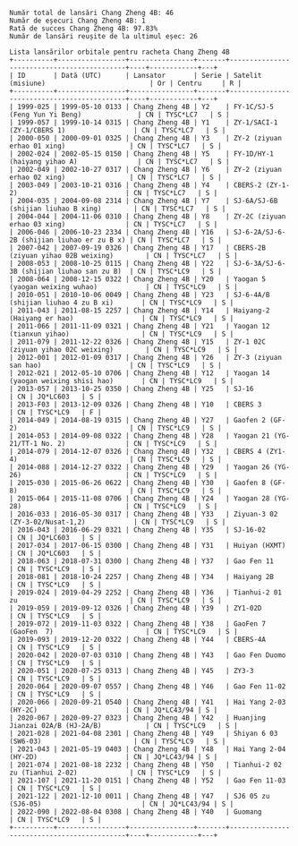     Număr total de lansări Chang Zheng 4B: 46
    Număr de eșecuri Chang Zheng 4B: 1
    Rată de succes Chang Zheng 4B: 97.83%
    Număr de lansări reușite de la ultimul eșec: 26
    
    Lista lansărilor orbitale pentru racheta Chang Zheng 4B
    +----------+-----------------+----------------+-------+--------------------------------------------+----+------------+---+
    | ID       | Dată (UTC)      | Lansator       | Serie | Satelit (misiune)                          | Or | Centru     | R |
    +----------+-----------------+----------------+-------+--------------------------------------------+----+------------+---+
    | 1999-025 | 1999-05-10 0133 | Chang Zheng 4B | Y2    | FY-1C/SJ-5 (Feng Yun Yi Beng)              | CN | TYSC*LC7   | S |
    | 1999-057 | 1999-10-14 0315 | Chang Zheng 4B | Y1    | ZY-1/SACI-1 (ZY-1/CBERS 1)                 | CN | TYSC*LC7   | S |
    | 2000-050 | 2000-09-01 0325 | Chang Zheng 4B | Y3    | ZY-2 (ziyuan erhao 01 xing)                | CN | TYSC*LC7   | S |
    | 2002-024 | 2002-05-15 0150 | Chang Zheng 4B | Y5    | FY-1D/HY-1 (haiyang yihao A)               | CN | TYSC*LC7   | S |
    | 2002-049 | 2002-10-27 0317 | Chang Zheng 4B | Y6    | ZY-2 (ziyuan erhao 02 xing)                | CN | TYSC*LC7   | S |
    | 2003-049 | 2003-10-21 0316 | Chang Zheng 4B | Y4    | CBERS-2 (ZY-1-2)                           | CN | TYSC*LC7   | S |
    | 2004-035 | 2004-09-08 2314 | Chang Zheng 4B | Y7    | SJ-6A/SJ-6B (shijian liuhao B xing)        | CN | TYSC*LC7   | S |
    | 2004-044 | 2004-11-06 0310 | Chang Zheng 4B | Y8    | ZY-2C (ziyuan erhao 03 xing)               | CN | TYSC*LC7   | S |
    | 2006-046 | 2006-10-23 2334 | Chang Zheng 4B | Y16   | SJ-6-2A/SJ-6-2B (shijian liuhao er zu B x) | CN | TYSC*LC7   | S |
    | 2007-042 | 2007-09-19 0326 | Chang Zheng 4B | Y17   | CBERS-2B (ziyuan yihao 02B weixing)        | CN | TYSC*LC7   | S |
    | 2008-053 | 2008-10-25 0115 | Chang Zheng 4B | Y22   | SJ-6-3A/SJ-6-3B (shijian liuhao san zu B)  | CN | TYSC*LC9   | S |
    | 2008-064 | 2008-12-15 0322 | Chang Zheng 4B | Y20   | Yaogan 5 (yaogan weixing wuhao)            | CN | TYSC*LC9   | S |
    | 2010-051 | 2010-10-06 0049 | Chang Zheng 4B | Y23   | SJ-6-4A/B (shijian liuhao 4 zu B xi)       | CN | TYSC*LC9   | S |
    | 2011-043 | 2011-08-15 2257 | Chang Zheng 4B | Y14   | Haiyang-2 (Haiyang er hao)                 | CN | TYSC*LC9   | S |
    | 2011-066 | 2011-11-09 0321 | Chang Zheng 4B | Y21   | Yaogan 12 (tianxun yihao)                  | CN | TYSC*LC9   | S |
    | 2011-079 | 2011-12-22 0326 | Chang Zheng 4B | Y15   | ZY-1 02C (ziyuan yihao 02C weixing)        | CN | TYSC*LC9   | S |
    | 2012-001 | 2012-01-09 0317 | Chang Zheng 4B | Y26   | ZY-3 (ziyuan san hao)                      | CN | TYSC*LC9   | S |
    | 2012-021 | 2012-05-10 0706 | Chang Zheng 4B | Y12   | Yaogan 14 (yaogan weixing shisi hao)       | CN | TYSC*LC9   | S |
    | 2013-057 | 2013-10-25 0350 | Chang Zheng 4B | Y25   | SJ-16                                      | CN | JQ*LC603   | S |
    | 2013-F03 | 2013-12-09 0326 | Chang Zheng 4B | Y10   | CBERS 3                                    | CN | TYSC*LC9   | F |
    | 2014-049 | 2014-08-19 0315 | Chang Zheng 4B | Y27   | Gaofen 2 (GF-2)                            | CN | TYSC*LC9   | S |
    | 2014-053 | 2014-09-08 0322 | Chang Zheng 4B | Y28   | Yaogan 21 (YG-21/TT-1 No. 2)               | CN | TYSC*LC9   | S |
    | 2014-079 | 2014-12-07 0326 | Chang Zheng 4B | Y32   | CBERS 4 (ZY1-4)                            | CN | TYSC*LC9   | S |
    | 2014-088 | 2014-12-27 0322 | Chang Zheng 4B | Y29   | Yaogan 26 (YG-26)                          | CN | TYSC*LC9   | S |
    | 2015-030 | 2015-06-26 0622 | Chang Zheng 4B | Y30   | Gaofen 8 (GF-8)                            | CN | TYSC*LC9   | S |
    | 2015-064 | 2015-11-08 0706 | Chang Zheng 4B | Y24   | Yaogan 28 (YG-28)                          | CN | TYSC*LC9   | S |
    | 2016-033 | 2016-05-30 0317 | Chang Zheng 4B | Y33   | Ziyuan-3 02 (ZY-3-02/Nusat-1,2)            | CN | TYSC*LC9   | S |
    | 2016-043 | 2016-06-29 0321 | Chang Zheng 4B | Y35   | SJ-16-02                                   | CN | JQ*LC603   | S |
    | 2017-034 | 2017-06-15 0300 | Chang Zheng 4B | Y31   | Huiyan (HXMT)                              | CN | JQ*LC603   | S |
    | 2018-063 | 2018-07-31 0300 | Chang Zheng 4B | Y37   | Gao Fen 11                                 | CN | TYSC*LC9   | S |
    | 2018-081 | 2018-10-24 2257 | Chang Zheng 4B | Y34   | Haiyang 2B                                 | CN | TYSC*LC9   | S |
    | 2019-024 | 2019-04-29 2252 | Chang Zheng 4B | Y36   | Tianhui-2 01 zu                            | CN | TYSC*LC9   | S |
    | 2019-059 | 2019-09-12 0326 | Chang Zheng 4B | Y39   | ZY1-02D                                    | CN | TYSC*LC9   | S |
    | 2019-072 | 2019-11-03 0322 | Chang Zheng 4B | Y38   | GaoFen 7 (GaoFen  7)                       | CN | TYSC*LC9   | S |
    | 2019-093 | 2019-12-20 0322 | Chang Zheng 4B | Y44   | CBERS-4A                                   | CN | TYSC*LC9   | S |
    | 2020-042 | 2020-07-03 0310 | Chang Zheng 4B | Y43   | Gao Fen Duomo                              | CN | TYSC*LC9   | S |
    | 2020-051 | 2020-07-25 0313 | Chang Zheng 4B | Y45   | ZY3-3                                      | CN | TYSC*LC9   | S |
    | 2020-064 | 2020-09-07 0557 | Chang Zheng 4B | Y46   | Gao Fen 11-02                              | CN | TYSC*LC9   | S |
    | 2020-066 | 2020-09-21 0540 | Chang Zheng 4B | Y41   | Hai Yang 2-03 (HY-2C)                      | CN | JQ*LC43/94 | S |
    | 2020-067 | 2020-09-27 0323 | Chang Zheng 4B | Y42   | Huanjing Jianzai 02A/B (HJ-2A/B)           | CN | TYSC*LC9   | S |
    | 2021-028 | 2021-04-08 2301 | Chang Zheng 4B | Y49   | Shiyan 6 03 (SW6-03)                       | CN | TYSC*LC9   | S |
    | 2021-043 | 2021-05-19 0403 | Chang Zheng 4B | Y48   | Hai Yang 2-04 (HY-2D)                      | CN | JQ*LC43/94 | S |
    | 2021-074 | 2021-08-18 2232 | Chang Zheng 4B | Y50   | Tianhui-2 02 zu (Tianhui 2-02)             | CN | TYSC*LC9   | S |
    | 2021-107 | 2021-11-20 0151 | Chang Zheng 4B | Y52   | Gao Fen 11-03                              | CN | TYSC*LC9   | S |
    | 2021-122 | 2021-12-10 0011 | Chang Zheng 4B | Y47   | SJ6 05 zu (SJ6-05)                         | CN | JQ*LC43/94 | S |
    | 2022-090 | 2022-08-04 0308 | Chang Zheng 4B | Y40   | Guomang                                    | CN | TYSC*LC9   | S |
    +----------+-----------------+----------------+-------+--------------------------------------------+----+------------+---+
    
    
